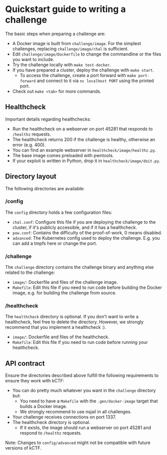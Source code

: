 # Quickstart guide to writing a challenge

The basic steps when preparing a challenge are:

* A Docker image is built from `challenge/image`. For the simplest challenges, replacing `challenge/image/chal` is sufficient.
* Edit `challenge/image/Dockerfile` to change the commandline or the files you want to include.
* Try the challenge locally with `make test-docker`.
* If you have prepared a cluster, deploy the challenge with `make start`.
  * To access the challenge, create a port forward with `make port-forward` and connect to it via `nc localhost PORT` using the printed port.
* Check out `make <tab>` for more commands.

## Healthcheck

Important details regarding healthchecks:

* Run the healthcheck on a webserver on port 45281 that responds to `/healthz` requests.
 * The healthcheck returns 200 if the challenge is healthy, otherwise an error (e.g. 400).
 * You can find an example webserver in `healthcheck/image/healthz.py`.
* The base image comes preloaded with pwntools.
* If your exploit is written in Python, drop it in `healthcheck/image/doit.py`.

## Directory layout

The following directories are available:

### /config

The `config` directory holds a few configuration files:

* `chal.conf`: Configure this file if you are deploying the challenge to the cluster, if it's publicly accessible, and if it has a healthcheck.
* `pow.conf`: Contains the difficulty of the proof-of-work, 0 means disabled.
* `advanced`: The Kubernetes config used to deploy the challenge. E.g. you can add a tmpfs here or change the port.

### /challenge

The `challenge` directory contains the challenge binary and anything else related to the challenge:

* `image/`: Dockerfile and files of the challenge image.
* `Makefile`: Edit this file if you need to run code before building the Docker image, e.g. for building the challenge from source.

### /healthcheck

The `healthcheck` directory is optional. If you don't want to write a healthcheck, feel free to delete the directory. However, we strongly recommend that you implement a healthcheck :).

* `image/`: Dockerfile and files of the healthcheck.
* `Makefile`: Edit this file if you need to run code before running your healthcheck.

## API contract

Ensure the directories described above fulfill the following requirements to ensure they work with kCTF:

* You can do pretty much whatever you want in the `challenge` directory but:
  * You need to have a `Makefile` with the `.gen/docker-image` target that builds a Docker image.
  * We strongly recommend to use nsjail in all challenges.
* Your challenge receives connections on port 1337.
* The healthcheck directory is optional.
  * If it exists, the image should run a webserver on port 45281 and respond to `/healthz` requests.
  
Note: Changes to `config/advanced` might not be compatible with future versions of kCTF.
